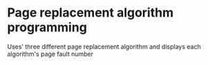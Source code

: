 # Page replacement algorithm programming
 Uses' three different page replacement algorithm and displays each algorithm's page fault number
